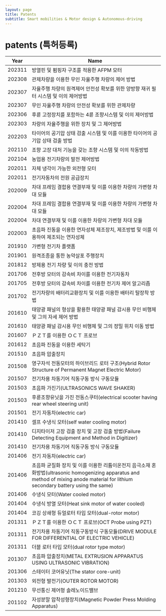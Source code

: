 ```yaml
---
layout: page
title: Patents
subtitle: Smart mobilities & Motor design & Autonomous-driving
---
```


# patents (특허등록)

| Year   | Name   |
| ------ | ------ |
|202311| 방열핀 및 펌핑자 구조를 적용한 AFPM 모터|
|202308| 관제차량을 이용한 무인 자율주행 차량의 제어 방법|
|202307| 자율주행 차량의 원격제어 안전성 확보를 위한 양방향 재귀 필터 시스템 및 이의 제어방법|
|202307| 무인 자율주행 차량의 안전성 확보를 위한 관제차량|
|202306| 후륜 고정장치를 포함하는 4륜 조향시스템 및 이의 제어방법|
|202303| 차량의 자율주행을 위한 장치 및 그 제어방법|
|202203| 타이어의 공기압 상태 검출 시스템 및 이를 이용한 타이어의 공기압 상태 검출 방법|
|202110| 조향 고장 대처 기능을 갖는 조향 시스템 및 이의 작동방법|
|202104| 농업용 전기차량의 발전 제어방법|
|202011| 자체 냉각이 가능한 외전형 모터|
|202011| 전기자동차의 전원 공급장치|
|202009| 차대 프레임 결합용 연결부재 및 이를 이용한 차량의 가변형 차대 모듈 |
|202004| 차대 프레임 결합용 연결부재 및 이를 이용한 차량의 가변형 차대 모듈|
|202004| 차대 연결부재 및 이를 이용한 차량의 가변형 차대 모듈|
|202003| 초음파 진동을 이용한 연자성체 제조장치, 제조방법 및 이를 이용하여 제조되는 연자성체|
|201910| 가변형 전기차 플랫폼 |
|201901| 원격조종을 통한 농약살포 주행장치|
|201812| 방제용 전기 차량 및 이의 충전 방법|
|201706| 전후방 모터의 감속비 차이를 이용한 전기자동차|
|201705| 전후방 모터의 감속비 차이를 이용한 전기차 제어 알고리즘|
|201702| 전기차량의 배터리교환장치 및 이를 이용한 배터리 탈장착 방법|
|201610| 태양광 패널의 형상을 활용한 태양광 패널 감시용 무인 비행체 및 그의 자세 제어 방법 |
|201610| 태양광 패널 감시용 무인 비행체 및 그의 정밀 위치 이동 방법 |
|201607| ＰＺＴ를 이용한 ＯＣＴ 프로브|
|201612| 초음파 진동을 이용한 세탁기|
|201510| 초음파 압출장치|
|201508| 영구자석 전동모터의 하이브리드 로터 구조(Hybrid Rotor Structure of Permanent Magnet Electric Motor)|
|201507| 전기차용 차동기어 직동구동 방식 구동모듈|
|201503| 초음파 가진기(ULTRASONICS WAVE SHAKER)|
|201503| 후륜조향유닛을 가진 전동스쿠터(electrical scooter having rear wheel steering unit)|
|201501| 전기 자동차(electric car)|
|201410| 셀프 수냉식 모터(self water cooling motor)|
|201410| 디지타이저 고장 검출 장치 및 고장 검출 방법(Failure Detecting Equipment and Method in Digitizer)|
|201410| 전기차용 차동기어 직동구동 방식 구동모듈|
|201406| 전기 자동차(electric car)|
|201406| 초음파 균질화 장치 및 이를 이용한 리튬이온전지 음극소재 혼화방법(ultrasonic homogenizing apparatus and method of mixing anode material for lithium secondary battery using the same)|
|201406| 수냉식 모터(Water cooled motor)|
|201404| 수냉식 방열 모터(Heat sink motor of water cooled)|
|201404| 코깅 상쇄형 듀얼로터 타입 모터(dual-rotor motor)|
|201311| ＰＺＴ를 이용한 ＯＣＴ 프로브(OCT Probe using PZT)|
|201311| 전기차용 차동기어 직동구동방식 구동모듈(DRIVE MODULE FOR DIFFERENTIAL OF ELECTRIC VEHICLE)|
|201311| 더블 로터 타입 모터(dual rotor type motor)|
|201307| 초음파 압출장치(METAL EXTRUSION APPARATUS USING ULTRASONIC VIBRATION)|
|201306| 스테이터 코어유닛(The stator core-unit)|
|201303| 외전형 발전기(OUTER ROTOR MOTOR)|
|201210| 무선통신 제어형 솔레노이드밸브|
|201102| 자성분말 압착성형장치(Magnetic Powder Press Molding Apparatus)|
